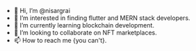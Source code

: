 - 👋 Hi, I’m @nisargrai
- 👀 I’m interested in finding flutter and MERN stack developers.
- 🌱 I’m currently learning blockchain development.
- 💞️ I’m looking to collaborate on NFT marketplaces. 
- 📫 How to reach me {you can't}. 

<!---
nisargrai/nisargrai is a ✨ special ✨ repository because its `README.md` (this file) appears on your GitHub profile.
You can click the Preview link to take a look at your changes.
--->

